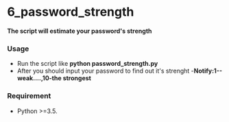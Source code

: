 # 6_password_strength


**The script will estimate your password's strength**

### Usage


- Run the script like **python password_strength.py**
- After you should input your password to find out it's strenght
  -**Notify:1--weak....,10-the strongest**


### Requirement


- Python >=3.5.

